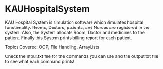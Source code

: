 # KAUHospitalSystem

 KAU Hospital System is simulation software which simulates hospital functionality.
 Rooms, Doctors, patients, and Nurses are registered in the system. Also, the System allocate Room,
 Doctor and medicines to the patient. Finally this System prints billing report for each patient.
    
 Topics Covered: OOP, File Handling, ArrayLists
 
 Check the input.txt file for the commands you can use and the output.txt file to see what each command prints!
